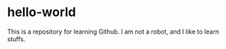 # hello-world
This is a repository for learning Github.
I am not a robot, and I like to learn stuffs. 
